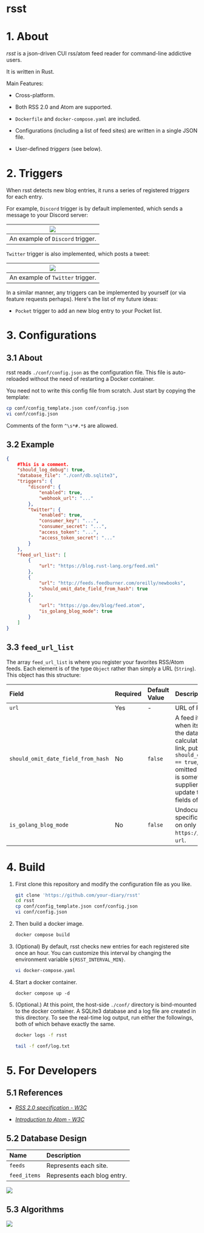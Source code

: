 # rsst

# 1. About

*rsst* is a json-driven CUI rss/atom feed reader for command-line addictive users.

It is written in Rust.

Main Features:

- Cross-platform.

- Both RSS 2.0 and Atom are supported.

- `Dockerfile` and `docker-compose.yaml` are included.

- Configurations (including a list of feed sites) are written in a single JSON file.

- User-defined *triggers* (see below).

# 2. Triggers

When rsst detects new blog entries, it runs a series of registered *triggers* for each entry.

For example, `Discord` trigger is by default implemented, which sends a message to your Discord server:

|![](readme_assets/discord.png)|
|:--:|
| An example of `Discord` trigger. |

`Twitter` trigger is also implemented, which posts a tweet:

|![](readme_assets/twitter.png)|
|:--:|
| An example of `Twitter` trigger. |

In a similar manner, any triggers can be implemented by yourself (or via feature requests perhaps). Here's the list of my future ideas:

- `Pocket` trigger to add an new blog entry to your Pocket list.

# 3. Configurations

## 3.1 About

rsst reads `./conf/config.json` as the configuration file. This file is auto-reloaded without the need of restarting a Docker container.

You need not to write this config file from scratch. Just start by copying the template:

```bash
cp conf/config_template.json conf/config.json
vi conf/config.json
```

Comments of the form `^\s*#.*$` are allowed.

## 3.2 Example

```json
{
    #This is a comment.
    "should_log_debug": true,
    "database_file": "./conf/db.sqlite3",
    "triggers": {
        "discord": {
            "enabled": true,
            "webhook_url": "..."
        },
        "twitter": {
            "enabled": true,
            "consumer_key": "...",
            "consumer_secret": "...",
            "access_token": "...",
            "access_token_secret": "..."
        }
    },
    "feed_url_list": [
        {
            "url": "https://blog.rust-lang.org/feed.xml"
        },
        {
            "url": "http://feeds.feedburner.com/oreilly/newbooks",
            "should_omit_date_field_from_hash": true
        },
        {
            "url": "https://go.dev/blog/feed.atom",
            "is_golang_blog_mode": true
        }
    ]
}
```

## 3.3 `feed_url_list`

The array `feed_url_list` is where you register your favorites RSS/Atom feeds. Each element is of the type `Object` rather than simply a URL (`String`). This object has this structure:

| Field | Required | Default Value | Description |
|:-|:-|:-|:-|
| `url` | Yes | - | URL of RSS/Atom feed. |
| `should_omit_date_field_from_hash` | No | `false` | A feed item is regarded as *new* when its hash value is not found in the database, and the hash is calculated using the item's title, link, publish date, etc. When `should_omit_date_field_from_hash == true`, the publish date is omitted from the calculation. This is sometimes useful as some feed suppliers often (e.g. everyday) update the values of publish date fields of existing feed items. |
| `is_golang_blog_mode` | No | `false` | Undocumented. This is very specific. You may want to turn this on only when you specify `https://go.dev/blog/feed.atom` as `url`. |

# 4. Build

1. First clone this repository and modify the configuration file as you like.

    ```bash
    git clone 'https://github.com/your-diary/rsst'
    cd rsst
    cp conf/config_template.json conf/config.json
    vi conf/config.json
    ```

2. Then build a docker image.

    ```bash
    docker compose build
    ```

3. (Optional) By default, rsst checks new entries for each registered site once an hour. You can customize this interval by changing the environment variable `${RSST_INTERVAL_MIN}`.

    ```bash
    vi docker-compose.yaml
    ```

4. Start a docker container.

    ```
    docker compose up -d
    ```

5. (Optional.) At this point, the host-side `./conf/` directory is bind-mounted to the docker container. A SQLite3 database and a log file are created in this directory. To see the real-time log output, run either the followings, both of which behave exactly the same.

    ```bash
    docker logs -f rsst
    ```

    ```bash
    tail -f conf/log.txt
    ```

# 5. For Developers

## 5.1 References

- [*RSS 2.0 specification - W3C*](https://validator.w3.org/feed/docs/rss2.html)

- [*Introduction to Atom - W3C*](https://validator.w3.org/feed/docs/atom.html)

## 5.2 Database Design

| Name | Description |
|:--|:--|
| `feeds` | Represents each site. |
| `feed_items` | Represents each blog entry. |

![](./readme_assets/database.png)

## 5.3 Algorithms

![](./readme_assets/plantuml.png)

<!--

```plantuml
@startuml

start

group read config file
    :url_list := a list of urls;
    :trigger_list := a list of triggers;
end group

:connect to database;

while (for url in url_list)
    :retrieve xml from url;
    :check feed type (Rss or Atom);
    if (new site?) then (yes)
        while (for trigger in triggers)
            :pull trigger for the latest feed entry\n(This is to confirm that triggers work for the new site.);
        endwhile
        if (all triggers succeeded?) then (yes)
            :insert site into database;
            :insert all entries into database;
        else (no)
        endif
    else (no)
        :A := select existent entries for the site from database;
        :B := newly retrieved entries;
        :C := B \\ A;
        while (for c in C)
            while (for trigger in triggers)
                :pull trigger for c;
            endwhile
            if (all triggers succeeded?) then (yes)
                :insert c into database;
            else (no)
            endif
        endwhile
    endif
endwhile

stop

@enduml
```

-->
